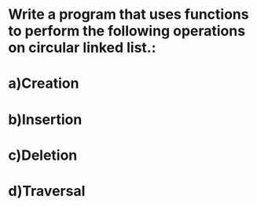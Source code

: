 
# Write a program that uses functions to perform the following operations on circular linked list.: 
# a)Creation
# b)Insertion
# c)Deletion
# d)Traversal
